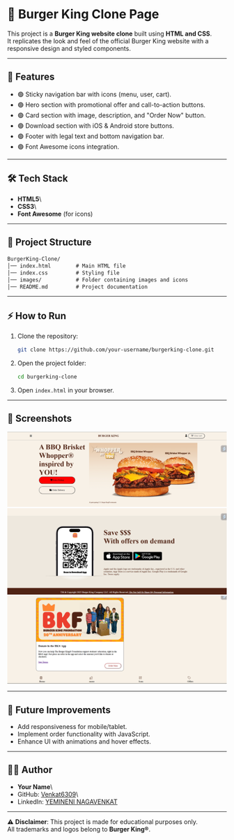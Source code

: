 # 🍔 Burger King Clone Page

This project is a **Burger King website clone** built using **HTML and
CSS**.\
It replicates the look and feel of the official Burger King website with
a responsive design and styled components.

------------------------------------------------------------------------

## 🚀 Features

-   🟢 Sticky navigation bar with icons (menu, user, cart).
-   🟢 Hero section with promotional offer and call-to-action buttons.
-   🟢 Card section with image, description, and "Order Now" button.
-   🟢 Download section with iOS & Android store buttons.
-   🟢 Footer with legal text and bottom navigation bar.
-   🟢 Font Awesome icons integration.

------------------------------------------------------------------------

## 🛠️ Tech Stack

-   **HTML5**\
-   **CSS3**\
-   **Font Awesome** (for icons)

------------------------------------------------------------------------

## 📂 Project Structure

    BurgerKing-Clone/
    │── index.html        # Main HTML file
    │── index.css         # Styling file
    │── images/           # Folder containing images and icons
    │── README.md         # Project documentation

------------------------------------------------------------------------

## ⚡ How to Run

1.  Clone the repository:

    ``` bash
    git clone https://github.com/your-username/burgerking-clone.git
    ```

2.  Open the project folder:

    ``` bash
    cd burgerking-clone
    ```

3.  Open `index.html` in your browser.

------------------------------------------------------------------
## 📸 Screenshots
 
![](./images/Screenshot%202025-08-28%20201215.png)
![](./images/Screenshot%202025-08-28%20201247.png)
![](./images/Screenshot%202025-08-28%20201307.png)

------------------------------------------------------------------------

## 📌 Future Improvements

-   Add responsiveness for mobile/tablet.
-   Implement order functionality with JavaScript.
-   Enhance UI with animations and hover effects.

------------------------------------------------------------------------

## 👨‍💻 Author

-   **Your Name**\
-   GitHub: [Venkat6309](https://github.com/Venkat6309)\
-   LinkedIn: [YEMINENI NAGAVENKAT](https://in.linkedin.com/in/yemineni-nagavenkat-940ab1235)

------------------------------------------------------------------------

⚠️ **Disclaimer**: This project is made for educational purposes only.\
All trademarks and logos belong to **Burger King®**.

